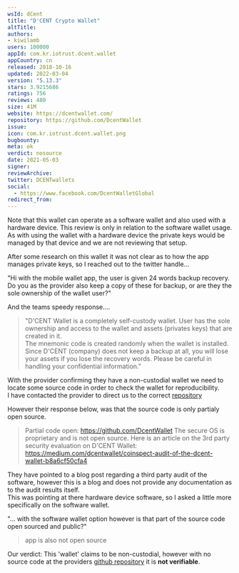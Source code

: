 ```yaml
---
wsId: dCent
title: "D'CENT Crypto Wallet"
altTitle: 
authors:
- kiwilamb
users: 100000
appId: com.kr.iotrust.dcent.wallet
appCountry: cn
released: 2018-10-16
updated: 2022-03-04
version: "5.13.3"
stars: 3.9215686
ratings: 756
reviews: 480
size: 41M
website: https://dcentwallet.com/
repository: https://github.com/DcentWallet
issue: 
icon: com.kr.iotrust.dcent.wallet.png
bugbounty: 
meta: ok
verdict: nosource
date: 2021-05-03
signer: 
reviewArchive:
twitter: DCENTwallets
social:
  - https://www.facebook.com/DcentWalletGlobal
redirect_from:
---
```


Note that this wallet can operate as a software wallet and also used with a hardware device. This review is only in relation to the software wallet usage.<br>
As with using the wallet with a hardware device the private keys would be managed by that device and we are not reviewing that setup.

After some research on this wallet it was not clear as to how the app manages private keys, so I reached out to the twitter handle...

"Hi with the mobile wallet app, the user is given 24 words backup recovery. Do you as the provider also keep a copy of these for backup, or are they the sole ownership of the wallet user?"

And the teams speedy response....

> "D'CENT Wallet is a completely self-custody wallet. User has the sole ownership and access to the wallet and assets (privates keys) that are created in it. <br>
> The mnemonic code is created randomly when the wallet is installed. Since D'CENT (company) does not keep a backup at all, you will lose your assets if you lose the recovery words. Please be careful in handling your confidential information."

With the provider confirming they have a non-custodial wallet we need to locate some source code in order to check the wallet for reproducibility. <br>
I have contacted the provider to direct us to the correct [repository](https://github.com/DcentWallet)

However their response below, was that the source code is only partialy open source.

> Partial code open: https://github.com/DcentWallet
> The secure OS is proprietary and is not open source.
> Here is an article on the 3rd party security evaluation on D'CENT Wallet: https://medium.com/dcentwallet/coinspect-audit-of-the-dcent-wallet-b8a6cf50cfa4

They have pointed to a blog post regarding a third party audit of the software, however this is a blog and does not provide any documentation as to the audit results itself.<br>
This was pointing at there hardware device software, so I asked a little more specifically on the software wallet.

"... with the software wallet option however is that part of the source code open sourced and public?"

> app is also not open source

Our verdict: This 'wallet' claims to be non-custodial, however with no source code at the providers [github repository](https://github.com/DcentWallet) it is **not verifiable**.
